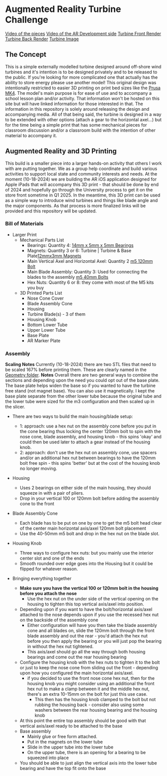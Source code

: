 # Augmented Reality Turbine Challenge

[Video of the pieces](/Media/Turbine_Model_Parts.mp4)
[Video of the AR Development side](/Media/Turbine_AR_Dev_2024-10-18.mp4)
[Turbine Front Render](/Media/TurbineRenderFront.png)
[Turbine Back Render](/Media/TurbineRenderBack.png)
[Turbine Image](/Media/TurbineFront.jpg)

## The Concept

This is a simple externally modelled turbine designed around off-shore wind turbines and it's intention is to be designed privately and to be released to the public. If you're looking for more complicated one that actually has the ability to store energy please use another model! This original design was intentionally restricted to easier 3D printing on print bed sizes like the [Prusa MK4](https://www.prusa3d.com/product/original-prusa-mk4s-3d-printer-5/). The model's main purpose is for ease of use and to accompany a school lesson plan and/or activity. That information won't be hosted on this site but will have linked information for those interested in that. The information in this repository is solely around releasing the design and accompanying media. All of that being said, the turbine is designed in a way to be extended with other options (attach a gear to the horizontal axel...) but for the time being a simple print that has some mechanical pieces for classroom discussion and/or a classroom build with the intention of other material to accompany it.

## Augmented Reality and 3D Printing

This build is a smaller piece into a larger hands-on activity that others I work with are putting together. We as a group help coordinate and build various activities to support local state and community interests and needs. At the moment (10-18-2024) we are building the AR iOS application designed for Apple iPads that will accompany this 3D print - that should be done by end of 2024 and hopefully go through the University process to get it on the store front sometime in Q1 2025. In the meantime, this 3D print can be used as a simple way to introduce wind turbines and things like blade angle and the major components. As that process is more finalized links will be provided and this repository will be updated.

### Bill of Materials

* Larger Print
  * Mechanical Parts List
    * Bearings: Quantity 4: [14mm x 5mm x 5mm Bearings](https://www.amazon.com/gp/product/B07FDTC4BX/ref=ppx_yo_dt_b_asin_title_o00_s02?ie=UTF8&psc=1)
    * Magnets: Quantity 3 or 6: Turbine | Turbine & Base Plate[12mmx3mm Magnets](https://www.amazon.com/gp/product/B09Q8L2KYD/ref=ppx_yo_dt_b_search_asin_title?ie=UTF8&psc=1)
    * Main Vertical Axel and Horizontal Axel: Quantity 2 [m5 120mm Bolt](https://www.amazon.com/dp/B0DFLT9VLY)
    * Main Blade Assembly: Quantity 3: Used for connecting the blades to the assembly [m5 40mm Bolts](https://www.amazon.com/dp/B0CSWBV7XH)
    * Hex Nuts: Quantity 6 or 8: they come with most of the M5 kits you buy
  * 3D Printed Parts List
    * Nose Cone Cover
    * Blade Assembly Cone
    * Housing
    * Turbine Blade(s) - 3 of them
    * Housing Knob
    * Bottom Lower Tube
    * Upper Lower Tube
    * Base Plate
    * AR Marker Plate

### Assembly

**Scaling Notes** Currently (10-18-2024) there are two STL files that need to be scaled 167% before printing them. These are clearly named in the [Geometry folder](/Geometry/).
**Notes** Overall there are two general ways to combine the sections and depending upon the need you could opt out of the base plate. The base plate helps widen the base so if you wanted to have the turbine free stand (not magnet base). You can also use it magnetically. I kept the base plate separate from the other lower tube because the original tube and the lower tube were sized for the m3 configuration and then scaled up in the slicer.

* There are two ways to build the main housing/blade setup:
  * 1: approach: use a hex nut on the assembly cone before you put in the cone bearing thus locking the center 120mm bolt to spin with the nose cone, blade assembly, and housing knob - this spins 'okay' and could then be used later to attach a gear instead of the housing knob.
  * 2: approach: don't use the hex nut on assembly cone, use spacers and/or an additional hex nut between bearings to have the 120mm bolt free spin - this spins 'better' but at the cost of the housing knob no longer moving.

* Housing
  * Uses 2 bearings on either side of the main housing, they should squeeze in with a pair of pliers.
  * Drop in your vertical 100 or 120mm bolt before adding the assembly cone to the front
* Blade Assembly Cone
  * Each blade has to be put on one by one to get the m5 bolt head clear of the center main horizontal axis/axel 120mm bolt placement
  * Use the 40-50mm m5 bolt and drop in the hex nut on the blade slot.
* Housing Knob
  * Three ways to configure hex nuts: but you mainly use the interior center slot and one of the ends
  * Smooth rounded over edge goes into the Housing but it could be flipped for whatever reason.
* Bringing everything together
  * **Make sure you have the vertical 100 or 120mm bolt in the housing before you attach the nose**
    * Use the hex nut on the under side of the vertical opening on the housing to tighten this top vertical axis/axel into position.
  * Depending upon if you want to have the bolt/horizontal axis/axel attached to the nose depends upon if you use the recessed hex nut on the backside of the assembly cone
    * Either configuration will have you then take the blade assembly cone and all blades on, slide the 120mm bolt through the front blade assembly and out the rear - you'd attach the hex nut before you then apply the bearing or you will just pop the bearing in without the hex nut tightened.
    * This axis/axel should go all the way through both housing bearings and come out the rear housing bearing
  * Configure the housing knob with the hex nuts to tighten it to the bolt or just to keep the nose cone from sliding out the front - depending upon how you configured the main horizontal axis/axel.
    * if you decided to use the front nose cone hex nut, then for the housing knob you might consider using an additional the front hex nut to make a clamp between it and the middle hex nut, there's an extra 10-15mm on the bolt for just this use case.
      * This then has the housing knob clamped to the bolt but not rubbing the housing back - consider also using some washers between the rear housing bearing and the housing knob
  * At this point the entire top assembly should be good with that vertical axis/axel ready to be attached to the base
  * Base assembly
    * Mainly glue or free form attached.
    * Put in the magnets on the lower tube
    * Slide in the upper tube into the lower tube
    * On the upper tube, there is an opening for a bearing to be squeezed into place
  * You should be able to just align the vertical axis into the lower tube bearing and have the top fit onto the base
